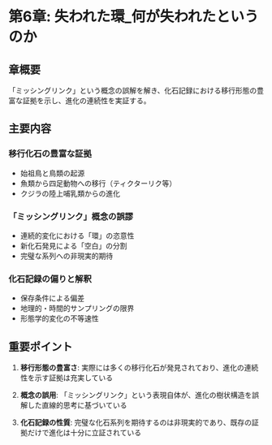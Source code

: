 # 第6章: 失われた環_何が失われたというのか

## 章概要
「ミッシングリンク」という概念の誤解を解き、化石記録における移行形態の豊富な証拠を示し、進化の連続性を実証する。

## 主要内容

### 移行化石の豊富な証拠
- 始祖鳥と鳥類の起源
- 魚類から四足動物への移行（ティクターリク等）
- クジラの陸上哺乳類からの進化

### 「ミッシングリンク」概念の誤謬
- 連続的変化における「環」の恣意性
- 新化石発見による「空白」の分割
- 完璧な系列への非現実的期待

### 化石記録の偏りと解釈
- 保存条件による偏差
- 地理的・時間的サンプリングの限界
- 形態学的変化の不等速性

## 重要ポイント

1. **移行形態の豊富さ**: 実際には多くの移行化石が発見されており、進化の連続性を示す証拠は充実している

2. **概念の誤用**: 「ミッシングリンク」という表現自体が、進化の樹状構造を誤解した直線的思考に基づいている

3. **化石記録の性質**: 完璧な化石系列を期待するのは非現実的であり、既存の証拠だけで進化は十分に立証されている